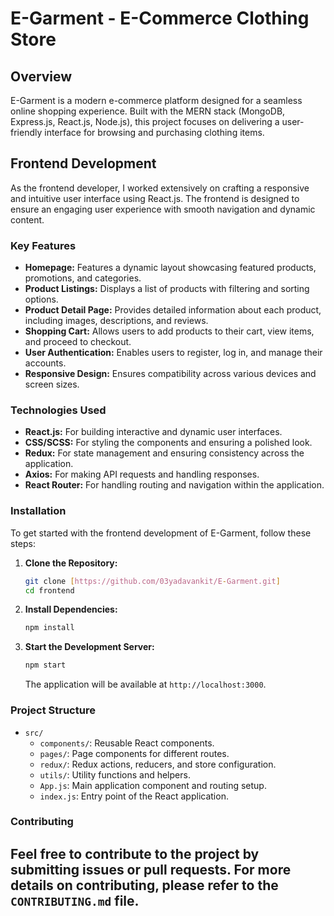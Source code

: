 # E-Garment - E-Commerce Clothing Store

## Overview

E-Garment is a modern e-commerce platform designed for a seamless online shopping experience. Built with the MERN stack (MongoDB, Express.js, React.js, Node.js), this project focuses on delivering a user-friendly interface for browsing and purchasing clothing items.

## Frontend Development

As the frontend developer, I worked extensively on crafting a responsive and intuitive user interface using React.js. The frontend is designed to ensure an engaging user experience with smooth navigation and dynamic content.

### Key Features

- **Homepage:** Features a dynamic layout showcasing featured products, promotions, and categories.
- **Product Listings:** Displays a list of products with filtering and sorting options.
- **Product Detail Page:** Provides detailed information about each product, including images, descriptions, and reviews.
- **Shopping Cart:** Allows users to add products to their cart, view items, and proceed to checkout.
- **User Authentication:** Enables users to register, log in, and manage their accounts.
- **Responsive Design:** Ensures compatibility across various devices and screen sizes.

### Technologies Used

- **React.js:** For building interactive and dynamic user interfaces.
- **CSS/SCSS:** For styling the components and ensuring a polished look.
- **Redux:** For state management and ensuring consistency across the application.
- **Axios:** For making API requests and handling responses.
- **React Router:** For handling routing and navigation within the application.

### Installation

To get started with the frontend development of E-Garment, follow these steps:

1. **Clone the Repository:**

    ```bash
    git clone [https://github.com/03yadavankit/E-Garment.git]
    cd frontend
    ```

2. **Install Dependencies:**

    ```bash
    npm install
    ```

3. **Start the Development Server:**

    ```bash
    npm start
    ```

    The application will be available at `http://localhost:3000`.

### Project Structure

- `src/`
  - `components/`: Reusable React components.
  - `pages/`: Page components for different routes.
  - `redux/`: Redux actions, reducers, and store configuration.
  - `utils/`: Utility functions and helpers.
  - `App.js`: Main application component and routing setup.
  - `index.js`: Entry point of the React application.

### Contributing

Feel free to contribute to the project by submitting issues or pull requests. For more details on contributing, please refer to the `CONTRIBUTING.md` file.
---

